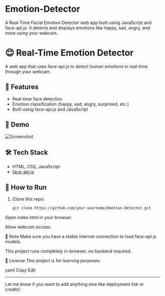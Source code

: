 # Emotion-Detector
A Real-Time Facial Emotion Detector web app built using JavaScript and face-api.js. It detects and displays emotions like happy, sad, angry, and more using your webcam.

# 😊 Real-Time Emotion Detector

A web app that uses face-api.js to detect human emotions in real-time through your webcam.

## 🚀 Features

- Real-time face detection
- Emotion classification (happy, sad, angry, surprised, etc.)
- Built using face-api.js and JavaScript

## 📸 Demo

![Screenshot](./Screenshot/screenshot.png)

## 🛠️ Tech Stack

- HTML, CSS, JavaScript
- [face-api.js](https://github.com/justadudewhohacks/face-api.js)

## 🔧 How to Run

1. Clone this repo:
   ```bash
   git clone https://github.com/your-username/Emotion-Detector.git
Open index.html in your browser.

Allow webcam access.

📝 Note
Make sure you have a stable internet connection to load face-api.js models.

This project runs completely in-browser, no backend required.

📄 License
This project is for learning purposes.

yaml
Copy
Edit

---

Let me know if you want to add anything else like deployment link or credits!
